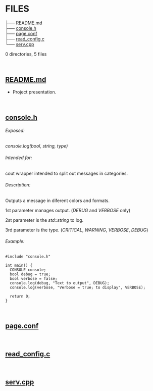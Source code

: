 # FILES

├── [README.md](https://github.com/StringManolo/webserver/blob/master/FILES.md#readmemd)    
├── [console.h](https://github.com/StringManolo/webserver/blob/master/FILES.md#consoleh)  
├── [page.conf](https://github.com/StringManolo/webserver/blob/master/FILES.md#pageconf)  
├── [read_config.c](https://github.com/StringManolo/webserver/blob/master/FILES.md#read_configc)  
└── [serv.cpp](https://github.com/StringManolo/webserver/blob/master/FILES.md#servcpp)  
  
0 directories, 5 files  
  
&nbsp;  
  
## **[README.md](https://github.com/StringManolo/webserver/blob/master/README.md)**  
+ Project presentation.  
  
&nbsp;  
  
## **[console.h](https://github.com/StringManolo/webserver/blob/master/console.h)**  
###### Exposed:  
  
   _console.log(bool, string, type)_  
  
###### Intended for:  
  
   cout wrapper intended to split out messages in categories.  
###### Description:
  
   Outputs a message in diferent colors and formats.  
  
   1st parameter manages output. (_DEBUG_ and _VERBOSE_ only)  
  
   2st parameter is the _std::string_ to log.  
  
   3rd parameter is the type. (_CRITICAL_, _WARNING_, _VERBOSE_, _DEBUG_)  
###### Example:
```
#include "console.h"

int main() {
  CONSOLE console;
  bool debug = true;
  bool verbose = false;
  console.log(debug, "Text to output", DEBUG);
  console.log(verbose, "Verbose = true; to display", VERBOSE);

  return 0;
}
```
  
&nbsp;  
  
## **[page.conf](https://github.com/StringManolo/webserver/blob/master/page.conf)**  
  
&nbsp;  
  
## **[read_config.c](https://github.com/StringManolo/webserver/blob/master/read_config.h)**  
  
&nbsp;  
  
## **[serv.cpp](https://github.com/StringManolo/webserver/blob/master/serv.cpp)**  
  
  

